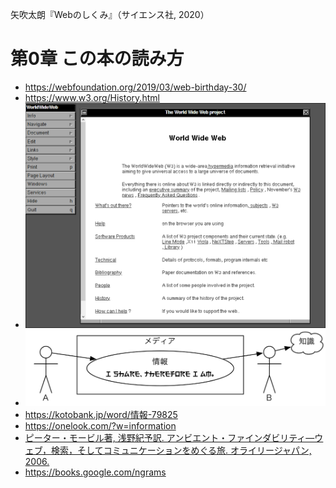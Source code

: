 矢吹太朗『Webのしくみ』（サイエンス社, 2020）

# 第0章 この本の読み方

- https://webfoundation.org/2019/03/web-birthday-30/
- https://www.w3.org/History.html
- [![図0.1](figures/00-1.png)](https://worldwideweb.cern.ch/browser/#http://info.cern.ch/hypertext/WWW//TheProject.html)
- ![図0.2](figures/00-2.svg)
- https://kotobank.jp/word/情報-79825
- https://onelook.com/?w=information
- [ピーター・モービル著, 浅野紀予訳. アンビエント・ファインダビリティ&mdash;ウェブ，検索，そしてコミュニケーションをめぐる旅. オライリージャパン, 2006.](https://calil.jp/book/4873112834)
- https://books.google.com/ngrams